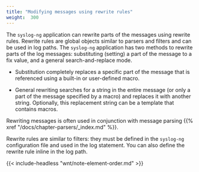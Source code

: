 ```yaml
---
title: "Modifying messages using rewrite rules"
weight:  300
---
```

<!-- DISCLAIMER: This file is based on the syslog-ng Open Source Edition documentation https://github.com/balabit/syslog-ng-ose-guides/commit/2f4a52ee61d1ea9ad27cb4f3168b95408fddfdf2 and is used under the terms of The syslog-ng Open Source Edition Documentation License. The file has been modified by Axoflow. -->

The `syslog-ng` application can rewrite parts of the messages using rewrite rules. Rewrite rules are global objects similar to parsers and filters and can be used in log paths. The `syslog-ng` application has two methods to rewrite parts of the log messages: substituting (setting) a part of the message to a fix value, and a general search-and-replace mode.

  - Substitution completely replaces a specific part of the message that is referenced using a built-in or user-defined macro.

  - General rewriting searches for a string in the entire message (or only a part of the message specified by a macro) and replaces it with another string. Optionally, this replacement string can be a template that contains macros.

Rewriting messages is often used in conjunction with message parsing {{% xref "/docs/chapter-parsers/_index.md" %}}.

Rewrite rules are similar to filters: they must be defined in the `syslog-ng` configuration file and used in the log statement. You can also define the rewrite rule inline in the log path.

{{< include-headless "wnt/note-element-order.md" >}}
